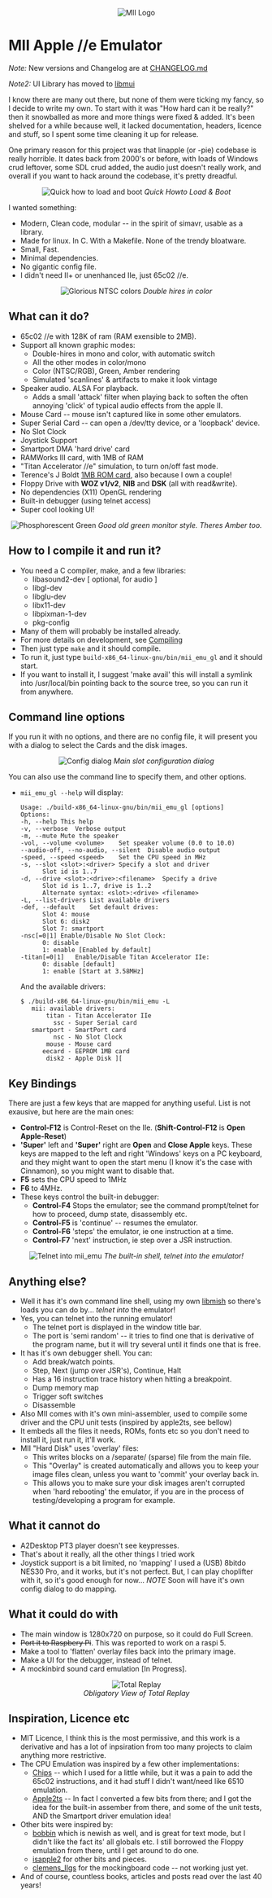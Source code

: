 <p align="center">
   <img src="contrib/mii-icon-64.png" alt="MII Logo">
</p>

# MII Apple //e Emulator

*Note:* New versions and Changelog are at [CHANGELOG.md](CHANGELOG.md)

*Note2:* UI Library has moved to [libmui](https://github.com/buserror/libmui)


I know there are many out there, but none of them were ticking my fancy, so I decide to write my own. To start with it was "How hard can it be really?" then it snowballed as more and more things were fixed & added. It's been shelved for a while because well, it lacked documentation, headers, licence and stuff, so I spent some time cleaning it up for release.

One primary reason for this project was that linapple (or -pie) codebase is really horrible. It dates back from 2000's or before, with loads of Windows crud leftover, some SDL crud added, the audio just doesn't really work, and overall if you want to hack around the codebase, it's pretty dreadful.

<center>
   <img src="docs/screen/video_main.gif" alt="Quick how to load and boot">
   <i>Quick Howto Load & Boot</i>
</center>

I wanted something:

* Modern, Clean code, modular -- in the spirit of simavr, usable as a library.
* Made for linux. In C. With a Makefile. None of the trendy bloatware.
* Small, Fast.
* Minimal dependencies.
* No gigantic config file.
* I didn't need II+ or unenhanced IIe, just 65c02 //e.

<center>
   <img src="docs/screen/screen_color.png" alt="Glorious NTSC colors">
   <i>Double hires in color</i>
</center>

## What can it do?
 * 65c02 //e with 128K of ram (RAM exensible to 2MB).
 * Support all known graphic modes:
    * Double-hires in mono and color, with automatic switch
    * All the other modes in color/mono
    * Color (NTSC/RGB), Green, Amber rendering
    * Simulated 'scanlines' & artifacts to make it look vintage
 * Speaker audio. ALSA For playback.
    * Adds a small 'attack' filter when playing back to soften the often annoying 'click' of typical audio effects from the apple II.
 * Mouse Card -- mouse isn't captured like in some other emulators.
 * Super Serial Card -- can open a /dev/tty device, or a 'loopback' device.
 * No Slot Clock
 * Joystick Support
 * Smartport DMA 'hard drive' card
 * RAMWorks III card, with 1MB of RAM
 * "Titan Accelerator //e" simulation, to turn on/off fast mode.
 * Terence's J Boldt [1MB ROM card](https://github.com/tjboldt/ProDOS-ROM-Drive), also because I own a couple!
 * Floppy Drive with **WOZ v1/v2**, **NIB** and **DSK** (all with read&write).
 * No dependencies (X11) OpenGL rendering
 * Built-in debugger (using telnet access)
 * Super cool looking UI!

<center>
   <img src="docs/screen/screen_green.png" alt="Phosphorescent Green">
   <i>Good old green monitor style. Theres Amber too.</i>
</center>

## How to I compile it and run it?
   * You need a C compiler, make, and a few libraries:
      * libasound2-dev [ optional, for audio ]
      * libgl-dev
      * libglu-dev
      * libx11-dev
      * libpixman-1-dev
      * pkg-config
   * Many of them will probably be installed already.
   * For more details on development, see [Compiling](docs/Compiling.md)
   * Then just type `make` and it should compile.
   * To run it, just type `build-x86_64-linux-gnu/bin/mii_emu_gl` and it should start.
   * If you want to install it, I suggest 'make avail' this will install a symlink into /usr/local/bin pointing back to the source tree, so you can run it from anywhere.

## Command line options
If you run it with no options, and there are no config file, it will present
you with a dialog to select the Cards and the disk images.

<center>
   <img src="docs/screen/screen_config.png" alt="Config dialog">
   <i>Main slot configuration dialog</i>
</center>

You can also use the command line to specify them, and other options.

   * `mii_emu_gl --help` will display:

         Usage: ./build-x86_64-linux-gnu/bin/mii_emu_gl [options]
         Options:
         -h, --help	This help
         -v, --verbose	Verbose output
         -m, --mute	Mute the speaker
         -vol, --volume <volume>	Set speaker volume (0.0 to 10.0)
         --audio-off, --no-audio, --silent	Disable audio output
         -speed, --speed <speed>	Set the CPU speed in MHz
         -s, --slot <slot>:<driver>	Specify a slot and driver
               Slot id is 1..7
         -d, --drive <slot>:<drive>:<filename>	Specify a drive
               Slot id is 1..7, drive is 1..2
               Alternate syntax: <slot>:<drive> <filename>
         -L, --list-drivers	List available drivers
         -def, --default	Set default drives:
               Slot 4: mouse
               Slot 6: disk2
               Slot 7: smartport
         -nsc[=0|1]	Enable/Disable No Slot Clock:
               0: disable
               1: enable [Enabled by default]
         -titan[=0|1]	Enable/Disable Titan Accelerator IIe:
               0: disable [default]
               1: enable [Start at 3.58MHz]
     And the available drivers:

         $ ./build-x86_64-linux-gnu/bin/mii_emu -L
            mii: available drivers:
                titan - Titan Accelerator IIe
                  ssc - Super Serial card
            smartport - SmartPort card
                  nsc - No Slot Clock
                mouse - Mouse card
               eecard - EEPROM 1MB card
                disk2 - Apple Disk ][

## Key Bindings
There are just a few keys that are mapped for anything useful. List is not exausive, but here are the main ones:
   * **Control-F12** is Control-Reset on the IIe. (**Shift-Control-F12** is **Open Apple-Reset**)
   * **'Super'** left and **'Super'** right are **Open** and **Close Apple** keys.
      These keys are mapped to the left and right 'Windows' keys on a PC keyboard, and they might want to open the start menu (I know it's the case with Cinnamon), so you might want to disable that.
   * **F5** sets the CPU speed to 1MHz
   * **F6** to 4MHz.
   * These keys control the built-in debugger:
      * **Control-F4** Stops the emulator; see the command prompt/telnet for how to proceed, dump state, disassembly etc.
      * **Control-F5** is 'continue' -- resumes the emulator.
      * **Control-F6** 'steps' the emulator, ie one instruction at a time.
      * **Control-F7** 'next' instruction, ie step over a JSR instruction.

<center>
  <img src="docs/screen/screen_mish.png" alt="Telnet into mii_emu">
   <i>The built-in shell, telnet into the emulator!</i>
</center>

## Anything else?
 * Well it has it's own command line shell, using my own [libmish](https://github.com/buserror/libmish) so there's loads you can do by... *telnet into* the emulator!
 * Yes, you can telnet into the running emulator!
   + The telnet port is displayed in the window title bar.
   + The port is 'semi random' -- it tries to find one that is derivative of the program name, but it will try several until it finds one that is free.
 * It has it's own debugger shell. You can:
    + Add break/watch points.
    + Step, Next (jump over JSR's), Continue, Halt
    + Has a 16 instruction trace history when hitting a breakpoint.
    + Dump memory map
    + Trigger soft switches
    + Disassemble
 * Also MII comes with it's own mini-assembler, used to compile some driver and the CPU unit tests (inspired by apple2ts, see bellow)
 * It embeds all the files it needs, ROMs, fonts etc so you don't need to install it, just run it, it'll work.
 * MII "Hard Disk" uses 'overlay' files:
     + This writes blocks on a /separate/ (sparse) file from the main file.
     + This "Overlay" is created automatically and allows you to keep your image files clean, unless you want to 'commit' your overlay back in.
     + This allows you to make sure your disk images aren't corrupted when 'hard rebooting' the emulator, if you are in the process of testing/developing a program for example.

## What it cannot do
 * A2Desktop PT3 player doesn't see keypresses.
 * That's about it really, all the other things I tried work
 * Joystick support is a bit limited, no 'mapping' I used a (USB) 8bitdo NES30 Pro, and it works, but it's not perfect. But, I can play choplifter with it, so it's good enough for now... *NOTE* Soon will have it's own config dialog to do mapping.

## What it could do with
 * The main window is 1280x720 on purpose, so it could do Full Screen.
 * ~~Port it to Raspbery Pi~~. This was reported to work on a raspi 5.
 * Make a tool to 'flatten' overlay files back into the primary image.
 * Make a UI for the debugger, instead of telnet.
 * A mockinbird sound card emulation [In Progress].

<div align="center">
  <img src="docs/screen/screen_total.png" alt="Total Replay">
</div>
<center><i>Obligatory View of Total Replay</i></center>

## Inspiration, Licence etc
 * MIT Licence, I think this is the most permissive, and this work is a derivative and has a lot of inpsiration from too many projects to claim anything more restrictive.
 * The CPU Emulation was inspired by a few other implementations:
    * [Chips](https://github.com/floooh/chips) -- which I used for a little while, but it was a pain to add the 65c02 instructions, and it had stuff I didn't want/need like 6510 emulation.
    * [Apple2ts](https://github.com/ct6502/apple2ts/) -- In fact I converted a few bits from there; and I got the idea for the built-in assember from there, and some of the unit tests, AND the Smartport driver emulation idea!
 * Other bits were inspired by:
    * [bobbin](https://github.com/micahcowan/bobbin) which is newish as well, and is great for text mode, but I didn't like the fact its' all globals etc. I still borrowed the Floppy emulation from there, until I get around to do one.
    * [isapple2](https://github.com/ivanizag/izapple2/) for other bits and pieces.
    * [clemens_IIgs](https://github.com/samkusin/clemens_iigs) for the mockingboard code -- not working just yet.
 * And of course, countless books, articles and posts read over the last 40 years!

